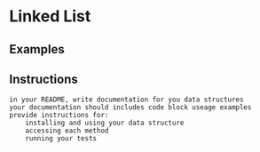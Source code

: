 # Linked List

## Examples

## Instructions
  
    in your README, write documentation for you data structures
    your documentation should includes code block useage examples
    provide instructions for:
        installing and using your data structure
        accessing each method
        running your tests
